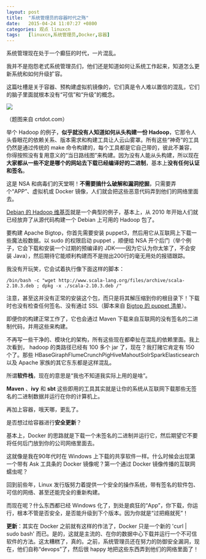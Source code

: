 ```yaml
---
layout: post
title:	"系统管理员的容器时代之殇"
date:	2015-04-24 11:07:27 +0800 
categories:	观点 linuxcn 
tags:	[linuxcn,系统管理员,Docker,容器]
---
```



系统管理现在处于一个癫狂的时代，一片混乱。


我并不是抱怨老式系统管理员们，他们还是知道如何让系统工作起来，知道怎么更新系统和如何升级扩容。


这篇吐槽是关于容器、预构建虚拟机镜像的，它们真是令人难以置信的混乱，它们的脑子里面就根本没有“可信”和“升级”的概念。


![](/Asserts/Images//attachment/album/201504/24/110730gbipl8bl0ke88ejc.jpg)


（题图来自 crtdot.com）


举个 Hadoop 的例子，**似乎就没有人知道如何从头构建一份 Hadoop**，它那令人头昏眼花的依赖关系、版本需求和构建工具让人云山雾罩。所有这些“神奇”的工具仍然是通过传统的 make 命令构建的，每个工具都是它自己带的，彼此不兼容，你得按照没有复用意义的“当日路线图”来构建。因为没有人能从头构建，所以现在**大家都从一些不定是哪个的网站去下载已经编译好的二进制**，基本上**没有任何认证和签名**。


这是 NSA 和病毒们的天堂啊！**不需要搞什么破解和漏洞挖掘**，只需要弄个“APP”、虚拟机或 Docker 镜像，人们就会把这些恶意代码弄到他们的网络里面去。


[Debian 的 Hadoop 维基页](https://wiki.debian.org/Hadoop)就是一个典型的例子，基本上，从 2010 年开始人们就已经放弃了从源代码构建一个 Debian 上可用的 Hadoop 包了。


要构建 Apache Bigtop，你首先需要安装 puppet3，然后用它从互联网上下载一些魔法般数据。以 sudo 的权限启动 puppet ，顺便给 NSA 开个后门（举个例子，它会下载和安装一个过期的预编译的 JDK——因为它认为你太笨了，不会安装 Java），然后期待它能顺利构建而不是抛出200行的毫无用处的报错跟踪。


我没有开玩笑，它会试着执行像下面这样的脚本：



```
/bin/bash -c "wget http://www.scala-lang.org/files/archive/scala-2.10.3.deb ; dpkg -x ./scala-2.10.3.deb /"
```

注意，甚至这并没有正常的安装这个包，而只是将其解压缩到你的根目录下！下载时也没有检查任何签名、没有通过 SSL（脚本来自 [Bigtop 的 puppet 清单](https://github.com/apache/bigtop/blob/master/bigtop_toolchain/manifests/scala.pp)）。


即便你的构建正常工作了，它也会通过 Maven 下载来自互联网的没有签名的二进制代码，并用这些来构建。


不再写一些干净的、模块化的架构，所有这些现在都牵扯在混乱的依赖里面。我上次看到， hadoop 的类路径已经有 100 多个 jar 了，现在？我打赌它肯定有 150 个了。那些 HBaseGiraphFlumeCrunchPigHiveMahoutSolrSparkElasticsearch 以及 Apache 家族的其它东东都是这样混乱。


所谓**软件栈**，现在的意思是“我也不知道我实际上用的是啥”。


**Maven** 、**ivy** 和 **sbt** 这些即用的工具其实就是让你的系统从互联网下载那些无签名的二进制数据并运行在你的计算机上。


再加上容器，哦天哪，更乱了。


是否想过给容器进行**安全更新**？


基本上，Docker 的思路就是下载一个未签名的二进制并运行它，然后期望它不要将任何后门放到你的公司网络里面去。


这就像是我在90年代时在 Windows 上下载的共享软件一样。什么时候会出现第一个带有 Ask 工具条的 Docker 镜像呢？第一个通过 Docker 镜像传播的互联网蠕虫呢？


回到前些年，Linux 发行版努力着提供一个安全的操作系统，带有签名的软件包、可信的网络、甚至还能完全的重新构建。


而现在呢？什么东西都已经 Windows 化了，到处是疯狂的“App”，你下载，你运行，根本不管是否安全，是否能升级到下个版本。因为你就是“过把瘾就死”！


**更新**：其实在 Docker 之前就有这样的作法了，Docker 只是一个新的 'curl | sudo bash' 而已。是的，这就是主流的、在你的数据中心下载并运行一个不可信软件的方法。这太糟糕了，真的。之前，系统管理员还在努力的防御安全漏洞，现在，他们自称“devops”了，然后很 happy 地把这些东西弄到他们的网络里面了！

